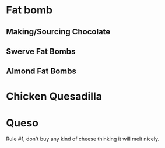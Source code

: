 




# Fat bomb

## Making/Sourcing Chocolate 


## Swerve Fat Bombs


## Almond Fat Bombs



# Chicken Quesadilla



# Queso

Rule #1, don't buy any kind of cheese thinking it will melt nicely.






